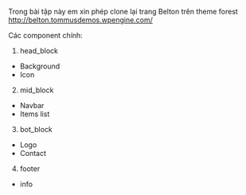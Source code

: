 Trong bài tập này em xin phép clone lại trang Belton trên theme forest
http://belton.tommusdemos.wpengine.com/

Các component chính:
1. head_block
- Background
- Icon
2. mid_block
- Navbar
- Items list
3. bot_block
- Logo
- Contact
4. footer
- info

